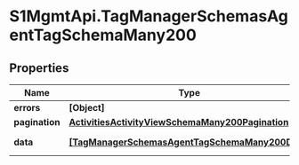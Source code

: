# S1MgmtApi.TagManagerSchemasAgentTagSchemaMany200

## Properties
Name | Type | Description | Notes
------------ | ------------- | ------------- | -------------
**errors** | **[Object]** | Errors | [optional] 
**pagination** | [**ActivitiesActivityViewSchemaMany200Pagination**](ActivitiesActivityViewSchemaMany200Pagination.md) |  | 
**data** | [**[TagManagerSchemasAgentTagSchemaMany200Data]**](TagManagerSchemasAgentTagSchemaMany200Data.md) | Response data | [optional] 


